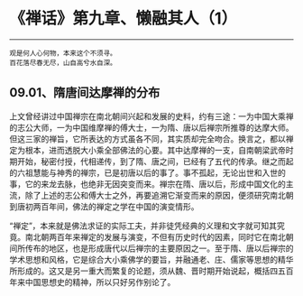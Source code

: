 # 《禅话》第九章、懒融其人（1）

------

```
观是何人心何物，本来这个不须寻。
百花落尽春无尽，山自高兮水自深。
```



## 09.01、隋唐间达摩禅的分布

上文曾经讲过中国禅宗在南北朝间兴起和发展的史料，约有三途：一为中国大乘禅的志公大师，一为中国维摩禅的傅大士，一为隋、唐以后禅宗所推尊的达摩大师。但这三家的禅旨，它所表达的方式虽各不同，其实质却完全吻合。换言之，都以禅定为根本，进而透脱大小乘全部佛法的心要。其中达摩禅的一支，自南朝梁武帝时期开始，秘密付授，代相递传，到了隋、唐之间，已经有了五代的传承。继之而起的六祖慧能与神秀的禅宗，已是初唐以后的事了。事不孤起，无论出世和入世的事，它的来龙去脉，也绝非无因突变而来。禅宗在隋、唐以后，形成中国文化的主流，除了上述的志公和傅大士之外，再要追溯它渐变而来的原因，便须研究南北朝到唐初两百年间，佛法的禅定之学在中国的演变情形。

“禅定”，本来就是佛法求证的实际工夫，并非徒凭经典的义理和文字就可知其究竟。南北朝两百年来禅定的发展与演变，不但有历史时代的因素，同时它在南北朝间所传布的地区，也是形成唐代以后禅宗的主要原因之一。至于隋、唐以后禅宗的学术思想和风格，它是综合大小乘佛学的要旨，并融通老、庄、儒家等思想的精华所形成的。这又是另一重大而繁复的论题，须从魏、晋时期开始说起，概括四五百年来中国思想史的精神，所以只好另作别论了。

